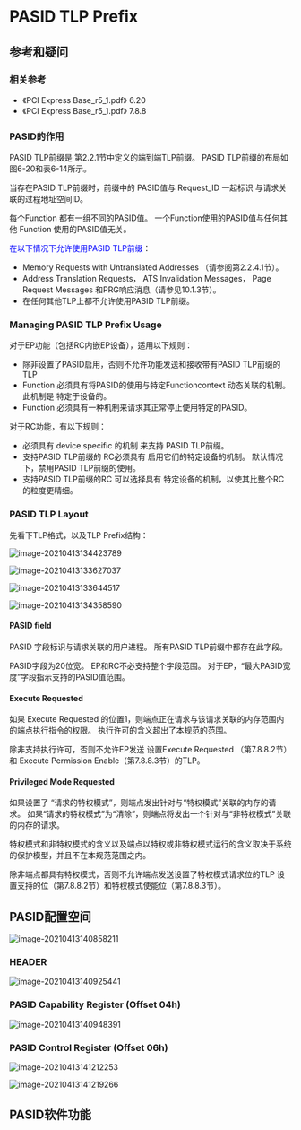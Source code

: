 



# PASID TLP Prefix

## 参考和疑问

### 相关参考

* 《PCI Express Base_r5_1.pdf》 6.20
* 《PCI Express Base_r5_1.pdf》 7.8.8



### PASID的作用

PASID TLP前缀是  第2.2.1节中定义的端到端TLP前缀。 PASID TLP前缀的布局如图6-20和表6-14所示。



当存在PASID TLP前缀时，前缀中的  PASID值与 Request_ID   一起标识  与请求关联的过程地址空间ID。 

每个Function 都有一组不同的PASID值。 一个Function使用的PASID值与任何其他 Function 使用的PASID值无关。



<font color=blue>在以下情况下允许使用PASID TLP前缀</font>：

* Memory Requests  with Untranslated Addresses （请参阅第2.2.4.1节）。
*  Address Translation Requests， ATS Invalidation Messages， Page Request Messages 和PRG响应消息（请参见10.1.3节）。
* 在任何其他TLP上都不允许使用PASID TLP前缀。





### Managing PASID TLP Prefix Usage

对于EP功能（包括RC内嵌EP设备），适用以下规则：

* 除非设置了PASID启用，否则不允许功能发送和接收带有PASID TLP前缀的TLP
* Function 必须具有将PASID的使用与特定Functioncontext 动态关联的机制。 此机制是 特定于设备的。
* Function 必须具有一种机制来请求其正常停止使用特定的PASID。 



对于RC功能，有以下规则：

* 必须具有 device specific  的机制 来支持 PASID TLP前缀。
* 支持PASID TLP前缀的 RC必须具有  启用它们的特定设备的机制。 默认情况下，禁用PASID TLP前缀的使用。
* 支持PASID TLP前缀的RC 可以选择具有  特定设备的机制，以使其比整个RC的粒度更精细。





### PASID TLP Layout

先看下TLP格式，以及TLP Prefix结构：

![image-20210413134423789](6.PCIE的PASID.assets/image-20210413134423789.png)

![image-20210413133627037](6.PCIE的PASID.assets/image-20210413133627037.png)

![image-20210413133644517](6.PCIE的PASID.assets/image-20210413133644517.png)

![image-20210413134358590](6.PCIE的PASID.assets/image-20210413134358590.png)



#### PASID field

PASID 字段标识与请求关联的用户进程。 所有PASID TLP前缀中都存在此字段。

PASID字段为20位宽。 EP和RC不必支持整个字段范围。 对于EP，“最大PASID宽度”字段指示支持的PASID值范围。




#### Execute Requested

如果 Execute Requested  的位置1，则端点正在请求与该请求关联的内存范围内的端点执行指令的权限。 执行许可的含义超出了本规范的范围。

除非支持执行许可，否则不允许EP发送 设置Execute Requested  （第7.8.8.2节）和 Execute Permission Enable（第7.8.8.3节）的TLP。







#### Privileged Mode Requested

如果设置了 “请求的特权模式”，则端点发出针对与“特权模式”关联的内存的请求。 如果“请求的特权模式”为“清除”，则端点将发出一个针对与“非特权模式”关联的内存的请求。


特权模式和非特权模式的含义以及端点以特权或非特权模式运行的含义取决于系统的保护模型，并且不在本规范范围之内。

除非端点都具有特权模式，否则不允许端点发送设置了特权模式请求位的TLP 设置支持的位（第7.8.8.2节）和特权模式使能位（第7.8.8.3节）。









## PASID配置空间



![image-20210413140858211](6.PCIE的PASID.assets/image-20210413140858211.png)

### HEADER

![image-20210413140925441](6.PCIE的PASID.assets/image-20210413140925441.png)

### PASID Capability Register (Offset 04h)

![image-20210413140948391](6.PCIE的PASID.assets/image-20210413140948391.png)



### PASID Control Register (Offset 06h)

![image-20210413141212253](6.PCIE的PASID.assets/image-20210413141212253.png)

![image-20210413141219266](6.PCIE的PASID.assets/image-20210413141219266.png)





## PASID软件功能